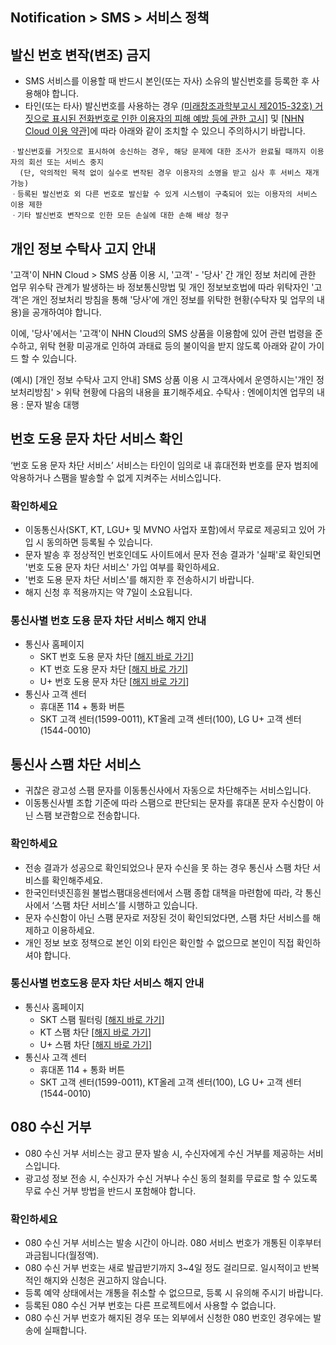 ## Notification > SMS > 서비스 정책

<span id='fabrication-number'></span>
## 발신 번호 변작(변조) 금지
+ SMS 서비스를 이용할 때 반드시 본인(또는 자사) 소유의 발신번호를 등록한 후 사용해야 합니다.
+ 타인(또는 타사) 발신번호를 사용하는 경우 <a href="https://www.msit.go.kr/web/msipContents/contentsView.do?cateId=mssw352&artId=1259891
" target="_blank">(미래창조과학부고시 제2015-32호) 거짓으로 표시된 전화번호로 인한 이용자의 피해 예방 등에 관한 고시]</a> 및 <a href="https://www.toast.com/terms/terms-service
" target="_blank">[NHN Cloud 이용 약관]</a>에 따라 아래와 같이 조치할 수 있으니 주의하시기 바랍니다. 

```
ㆍ발신번호를 거짓으로 표시하여 송신하는 경우, 해당 문제에 대한 조사가 완료될 때까지 이용자의 회선 또는 서비스 중지
  (단, 악의적인 목적 없이 실수로 변작된 경우 이용자의 소명을 받고 심사 후 서비스 재개 가능)
ㆍ등록된 발신번호 외 다른 번호로 발신할 수 있게 시스템이 구축되어 있는 이용자의 서비스 이용 제한 
ㆍ기타 발신번호 변작으로 인한 모든 손실에 대한 손해 배상 청구  
```

<span id="private-policy"></span>
## 개인 정보 수탁사 고지 안내

'고객'이 NHN Cloud > SMS 상품 이용 시, '고객' - '당사' 간 개인 정보 처리에 관한 업무 위수탁 관계가 발생하는 바 정보통신망법 및 개인 정보보호법에 따라 위탁자인 '고객'은 개인 정보처리 방침을 통해 '당사'에 개인 정보를 위탁한 현황(수탁자 및 업무의 내용)을 공개하여야 합니다.

이에, '당사'에서는 '고객'이 NHN Cloud의 SMS 상품을 이용함에 있어 관련 법령을 준수하고, 위탁 현황 미공개로 인하여 과태료 등의 불이익을 받지 않도록 아래와 같이 가이드 할 수 있습니다.

(예시)
[개인 정보 수탁사 고지 안내]
SMS 상품 이용 시 고객사에서 운영하시는'개인 정보처리방침' > 위탁 현황에 다음의 내용을 표기해주세요.
수탁사 : 엔에이치엔
업무의 내용 : 문자 발송 대행


<span id="fraud-number"></span>
## 번호 도용 문자 차단 서비스 확인
‘번호 도용 문자 차단 서비스’ 서비스는 타인이 임의로 내 휴대전화 번호를 문자 범죄에 악용하거나 스팸을 발송할 수 없게 지켜주는 서비스입니다.

### 확인하세요
+ 이동통신사(SKT, KT, LGU+ 및 MVNO 사업자 포함)에서 무료로 제공되고 있어 가입 시 동의하면 등록될 수 있습니다.
+ 문자 발송 후 정상적인 번호인데도 사이트에서 문자 전송 결과가 '실패'로 확인되면 '번호 도용 문자 차단 서비스' 가입 여부를 확인하세요.
+ '번호 도용 문자 차단 서비스'를 해지한 후 전송하시기 바랍니다.
+ 해지 신청 후 적용까지는 약 7일이 소요됩니다.

### 통신사별 번호 도용 문자 차단 서비스 해지 안내
+ 통신사 홈페이지
    + SKT 번호 도용 문자 차단 [[해지 바로 가기](http://www.tworld.co.kr/normal.do?serviceId=S_PROD2001&viewId=V_PROD2001&prod_id=NA00004406)]
    + KT 번호 도용 문자 차단 [[해지 바로 가기](https://product.kt.com/wDic/productDetail.do?ItemCode=1047)]
    + U+ 번호 도용 문자 차단 [[해지 바로 가기](http://www.uplus.co.kr/css/pord/cosv/cosv/RetrievePsMbSDmsgInfo.hpi?catgCd=50501&prodCdKey=LRZ0002297)]
+ 통신사 고객 센터
    + 휴대폰 114 + 통화 버튼
    + SKT 고객 센터(1599-0011), KT올레 고객 센터(100), LG U+ 고객 센터(1544-0010)


<span id="spam-number"></span>
## 통신사 스팸 차단 서비스
+ 귀찮은 광고성 스팸 문자를 이동통신사에서 자동으로 차단해주는 서비스입니다.
+ 이동통신사별 조합 기준에 따라 스팸으로 판단되는 문자를 휴대폰 문자 수신함이 아닌 스팸 보관함으로 전송합니다.

### 확인하세요
+ 전송 결과가 성공으로 확인되었으나 문자 수신을 못 하는 경우 통신사 스팸 차단 서비스를 확인해주세요.
+ 한국인터넷진흥원 불법스팸대응센터에서 스팸 종합 대책을 마련함에 따라, 각 통신사에서 ‘스팸 차단 서비스’를 시행하고 있습니다.
+ 문자 수신함이 아닌 스팸 문자로 저장된 것이 확인되었다면, 스팸 차단 서비스를 해제하고 이용하세요.
+ 개인 정보 보호 정책으로 본인 이외 타인은 확인할 수 없으므로 본인이 직접 확인하셔야 합니다.

### 통신사별 번호도용 문자 차단 서비스 해지 안내
+ 통신사 홈페이지
    + SKT 스팸 필터링 [[해지 바로 가기](http://www.tworld.co.kr/normal.do?serviceId=S_PROD2001&viewId=V_PROD2001&prod_id=NA00002121)]
    + KT 스팸 차단 [[해지 바로 가기](https://product.kt.com/wDic/productDetail.do?ItemCode=479)]
    + U+ 스팸 차단 [[해지 바로 가기](http://www.uplus.co.kr/css/pord/cosv/cosv/RetrievePsMbSDmsgInfo.hpi?catgCd=51436&prodCdKey=LRZ0000277&mid=315)]
+ 통신사 고객 센터
    + 휴대폰 114 + 통화 버튼
    + SKT 고객 센터(1599-0011), KT올레 고객 센터(100), LG U+ 고객 센터(1544-0010)

<span id="rejection-of-receiving-080"></span>
## 080 수신 거부
+ 080 수신 거부 서비스는 광고 문자 발송 시, 수신자에게 수신 거부를 제공하는 서비스입니다.
+ 광고성 정보 전송 시, 수신자가 수신 거부나 수신 동의 철회를 무료로 할 수 있도록 무료 수신 거부 방법을 반드시 포함해야 합니다.
### 확인하세요
+ 080 수신 거부 서비스는 발송 시간이 아니라. 080 서비스 번호가 개통된 이후부터 과금됩니다(월정액).
+ 080 수신 거부 번호는 새로 발급받기까지 3~4일 정도 걸리므로. 일시적이고 반복적인 해지와 신청은 권고하지 않습니다.
+ 등록 예약 상태에서는 개통을 취소할 수 없으므로, 등록 시 유의해 주시기 바랍니다.
+ 등록된 080 수신 거부 번호는 다른 프로젝트에서 사용할 수 없습니다.
+ 080 수신 거부 번호가 해지된 경우 또는 외부에서 신청한 080 번호인 경우에는 발송에 실패합니다.
